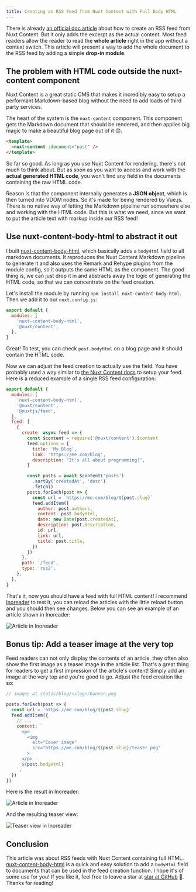 ```yaml
---
title: Creating an RSS Feed from Nuxt Content with Full Body HTML
---
```


There is already [an official doc article](https://content.nuxtjs.org/integrations/#nuxtjsfeed) about how to create an RSS feed from Nuxt Content. But it only adds the excerpt as the actual content. Most feed readers allow the reader to read the **whole article** right in the app without a context switch. This article will present a way to add the whole document to the RSS feed by adding a simple **drop-in module**.

<!--more-->

## The problem with HTML code outside the nuxt-content component

Nuxt Content is a great static CMS that makes it incredibly easy to setup a performant Markdown-based blog without the need to add loads of third party services.

The heart of the system is the `nuxt-content` component. This component gets the Markdown document that should be rendered, and then applies big magic to make a beautiful blog page out of it 😊.

```html
<template>
  <nuxt-content :document="post" />
</template>
```

So far so good. As long as you use Nuxt Content for rendering, there's not much to think about. But as soon as you want to access and work with the **actual generated HTML code**, you won't find any field in the documents containing the raw HTML code.

Reason is that the component internally generates a **JSON object**, which is then turned into VDOM nodes. So it's made for being rendered by Vue.js. There is no native way of letting the Markdown pipeline run somewhere else and working with the HTML code. But this is what we need, since we want to put the article text with markup inside our RSS feed!

## Use nuxt-content-body-html to abstract it out

I built [nuxt-content-body-html](https://github.com/dword-design/nuxt-content-body-html), which basically adds a `bodyHtml` field to all markdown documents. It reproduces the Nuxt Content Markdown pipeline to generate it and also uses the Remark and Rehype plugins from the module config, so it outputs the same HTML as the component. The good thing is, we can just drop it in and abstracts away the logic of generating the HTML code, so that we can concentrate on the feed creation.

Let's install the module by running `npm install nuxt-content-body-html`. Then we add it to our `nuxt.config.js`:

```js
export default {
  modules: [
    'nuxt-content-body-html',
    '@nuxt/content',
  },
}
```

Great! To test, you can check `post.bodyHtml` on a blog page and it should contain the HTML code.

Now we can adjust the feed creation to actually use the field. You have probably used a way similar to [the Nuxt Content docs](https://content.nuxtjs.org/integrations/#nuxtjsfeed) to setup your feed. Here is a reduced example of a single RSS feed configuration:

```js
export default {
  modules: [
    'nuxt-content-body-html',
    '@nuxt/content',
    '@nuxtjs/feed',
  ],
  feed: [
    {
      create: async feed => {
        const $content = require('@nuxt/content').$content
        feed.options = {
          title: 'My Blog',
          link: 'https://me.com/blog',
          description: "It's all about programming!",
        }

        const posts = await $content('posts')
          .sortBy('createdAt', 'desc')
          .fetch()
        posts.forEach(post => {
          const url = `https://me.com/blog/${post.slug}`
          feed.addItem({
            author: post.authors,
            content: post.bodyHtml,
            date: new Date(post.createdAt),
            description: post.description,
            id: url,
            link: url,
            title: post.title,
          })
        })
      },
      path: '/feed',
      type: 'rss2',
    },
  ],
}
```

That's it, now you should have a feed with full HTML content! I recommend [Inoreader](https://inoreader.com) to test it, you can reload the articles with the little reload button and you should then see changes. Below you can see an example of an article shown in Inoreader:

![Article in Inoreader](/blog/creating-an-rss-feed-from-nuxt-content-with-full-body-html-code/post.jpg)

## Bonus tip: Add a teaser image at the very top

Feed readers can not only display the contents of an article, they often also show the first image as a teaser image in the article list. That's a great thing for readers to get a first impression of the article's content! Simply add an image at the very top and you're good to go. Adjust the feed creation like so:

```js
// images at static/blog/<slug>/banner.png

posts.forEach(post => {
  const url = `https://me.com/blog/${post.slug}`
  feed.addItem({
    // ...
    content: `
      <p>
        <img
          alt="Cover image"
          src="https://me.com/blog/${post.slug}/teaser.png"
        >
      </p>
      ${post.bodyHtml}
    `,
  })
})
```

Here is the result in Inoreader:

![Article in Inoreader](/blog/creating-an-rss-feed-from-nuxt-content-with-full-body-html-code/post-with-image.jpg)

And the resulting teaser view:

![Teaser view in Inoreader](/blog/creating-an-rss-feed-from-nuxt-content-with-full-body-html-code/teaser-view.jpg)

## Conclusion

This article was about RSS feeds with Nuxt Content containing full HTML. [nuxt-content-body-html](https://github.com/dword-design/nuxt-content-body-html) is a quick and easy solution to add a `bodyHtml` field to documents that can be used in the feed creation function. I hope it's of some use for you! If you like it, feel free to leave a star at [star at GitHub](https://github.com/dword-design/nuxt-content-body-html) 🌟. Thanks for reading!
